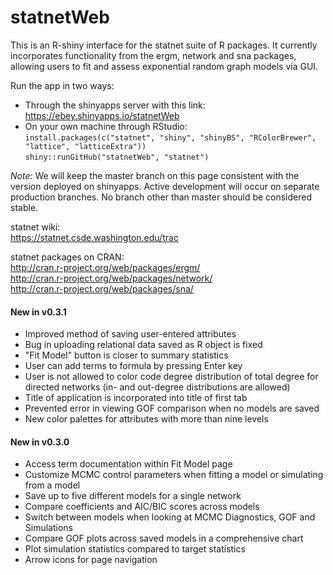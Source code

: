 statnetWeb
==========

This is an R-shiny interface for the statnet suite of R packages. It currently incorporates functionality from the ergm, network and sna packages, allowing users to fit and assess exponential random graph models via GUI.

Run the app in two ways:  
* Through the shinyapps server with this link: https://ebey.shinyapps.io/statnetWeb  
* On your own machine through RStudio:  
    `install.packages(c("statnet", "shiny", "shinyBS", "RColorBrewer", "lattice", "latticeExtra"))`  
    `shiny::runGitHub("statnetWeb", "statnet")`

*Note:* We will keep the master branch on this page consistent with the version deployed on shinyapps. Active development will occur on separate production branches. No branch other than master should be considered stable.

statnet wiki:  
https://statnet.csde.washington.edu/trac 

statnet packages on CRAN:  
http://cran.r-project.org/web/packages/ergm/  
http://cran.r-project.org/web/packages/network/  
http://cran.r-project.org/web/packages/sna/

#### New in v0.3.1

* Improved method of saving user-entered attributes
* Bug in uploading relational data saved as R object is fixed
* "Fit Model" button is closer to summary statistics
* User can add terms to formula by pressing Enter key
* User is not allowed to color code degree distribution of total degree for directed networks (in- and out-degree distributions are allowed)
* Title of application is incorporated into title of first tab
* Prevented error in viewing GOF comparison when no models are saved
* New color palettes for attributes with more than nine levels

#### New in v0.3.0

* Access term documentation within Fit Model page
* Customize MCMC control parameters when fitting a model or simulating from a model
* Save up to five different models for a single network
* Compare coefficients and AIC/BIC scores across models
* Switch between models when looking at MCMC Diagnostics, GOF and Simulations
* Compare GOF plots across saved models in a comprehensive chart
* Plot simulation statistics compared to target statistics
* Arrow icons for page navigation
